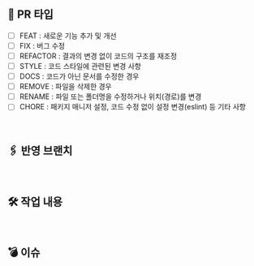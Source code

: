 ## 📍 PR 타입

- [ ] FEAT : 새로운 기능 추가 및 개선
- [ ] FIX : 버그 수정
- [ ] REFACTOR : 결과의 변경 없이 코드의 구조를 재조정
- [ ] STYLE : 코드 스타일에 관련된 변경 사항
- [ ] DOCS : 코드가 아닌 문서를 수정한 경우
- [ ] REMOVE : 파일을 삭제한 경우
- [ ] RENAME : 파일 또는 폴더명을 수정하거나 위치(경로)를 변경
- [ ] CHORE : 패키지 매니저 설정, 코드 수정 없이 설정 변경(eslint) 등 기타 사항

</br>

## 🖇️ 반영 브랜치

<!-- ex) feat/login -> dev -->

</br>

## 🛠️ 작업 내용

<!-- 어떤 작업을 했는지 -->

</br>

## 💣 이슈

<!-- 작업 시 이슈 -->
